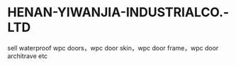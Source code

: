 # HENAN-YIWANJIA-INDUSTRIALCO.-LTD
sell waterproof wpc doors，wpc door skin，wpc door frame，wpc door architrave etc
